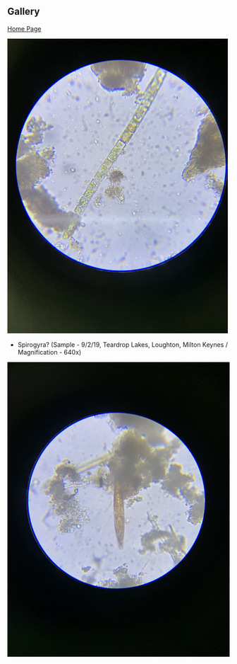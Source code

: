 ## Gallery
[Home Page](index.md) 

<img src="IMG_0308.jpeg" height="666" width="500" >

- Spirogyra? (Sample - 9/2/19, Teardrop Lakes, Loughton, Milton Keynes / Magnification - 640x)

<img src="IMG_0350.jpeg" height="666" width="666">
